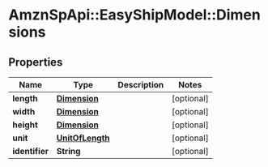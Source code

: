 # AmznSpApi::EasyShipModel::Dimensions

## Properties
Name | Type | Description | Notes
------------ | ------------- | ------------- | -------------
**length** | [**Dimension**](Dimension.md) |  | [optional] 
**width** | [**Dimension**](Dimension.md) |  | [optional] 
**height** | [**Dimension**](Dimension.md) |  | [optional] 
**unit** | [**UnitOfLength**](UnitOfLength.md) |  | [optional] 
**identifier** | **String** |  | [optional] 

